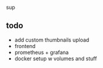 sup

## todo

- add custom thumbnails upload
- frontend
- prometheus + grafana
- docker setup w volumes and stuff
